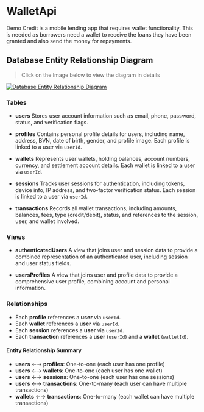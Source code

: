 # WalletApi

Demo Credit is a mobile lending app that requires wallet functionality. This is needed as borrowers need a wallet to receive the loans they have been granted and also send the money for repayments.

## Database Entity Relationship Diagram

> Click on the Image below to view the diagram in details

[![Database Entity Relationship Diagram](https://mermaid.ink/img/pako:eNrFWG1v4jgQ_itWPi06qAgFSvMthayud4VWFHrSCakyyQAWic3ZTrts1f9-44TXNm-6W-32C270zGQ88zwzdt4sXwRgOVaj0ZhxzXQIDhlAJMhfNAxBkwHVdE4VkAmdh6Bm3Bd8wZbOjBP80yuI0CCgcp0-MKshenSIljGcgJ6oZImHnaX5CxmHvgiFdMjrimmEJ1GAHDC6lDRKkVMFUpG3o1n_d3f85bJbIywgm3WdxGsys0b3EzKa3t2R6fR2MLOO6Cd3nBi0Op0agYiy8NwgE9uskc1KcMjBeaPpkChNdaxOX20ef5mH1F-HTGkI6iQAzKFZqFhtgAdm-QKSLZhZxXy_rmVEQTZUqVchg7JgzcY0i-B7fsA39_d3njsiTN0cwyvFeiZbT7sQS9F_bv3K2Ifd1sagQI_hn5jJClaTV_GV-lpIjxsq5RkM3Ik3uR16JKRK34kl4wb4AWQAjxN3-EDiTUAxG67OcXdE-hIqInd1T5EnqPcZTxePoBQT_H_w-oCOUR-3AVl8shh7X72xN-p7qYQuWJDFMmPuLoHrYpoR6vsY80SsgZfl_QTqfdtgaZWrq5A4gBfmw21pXaGi0zb6ZBs3CBCsqrOrhMX7hEhYoN9VUUayoGUZSSLHsup9OH1spxkEPmTjDHjmvdRiv9NM-H_hfZGW3j8w32407F1zdxB-j81LC4I_xiDFPkixYDgzfr1KWESXWVU44--CSaVHNIIqZDfNqSo2YkEQwh6dg8RNLs2IkVU8muFV4IzQo2iy-GnbNTJ_4VXehLDndOwWZK-Z4g4zNycqxAxBU-QYLegRJBDzH9jLK3D6wNMKnE7PVb-e0ml1sFWLmBcRMa138wiNozlyLPcMNfD6t0P3Diny3MKq0pByH8qwTYMNGfCbQny69RrxYymB-9vyni4pV9jqsOE8MP4IhU23jU33DJ_BxKNrdIaH5QgHp5smJt_7ufI-2uXI-pD3zwZpBfLldG51Q_k6Z4YUnWNNFl6gTuah8NfmtMp4-qj2EwS1F0kFPZ2U-IeKqrqgDravSdQF1rttZdonNUtGIzooV1eiGBoZPlSCLgAqCdYPhWJ8eVNNt4mJwJtNqUlF6SaM9FeUcwg_X62Qyc-JRBcg67t01zKPOEf6D7IHXRH1fRFtdve2BQ4u82sub7jH2icXeruBzw7wNsO0uf7N2XmAfzzej0h0MsNyT4wR3qR_whQ7k92ZluzfMsU3pHy7f0UGfq_cDAurbi0lCyxnQUMFdSsCiecC_N9KZDuzQroVsZ5ZxjagS5mo_B3NNpT_LURkOeajQt2SIl6uDm7Sne0-GRwgyUmob-RhOXar1WonXiznzfqGD7pXF-1O6_K6a_fsS7vZ6dWtreU0Wj37wr686l4129fYrJu997r1PXmxfXHZ7V1fNzvtZqfZbnc63bplaizkMP1-knxGef8XNcHnzw?type=png)](https://mermaid.live/edit#pako:eNrFWG1v4jgQ_itWPi06qAgFSvMthayud4VWFHrSCakyyQAWic3ZTrts1f9-44TXNm-6W-32C270zGQ88zwzdt4sXwRgOVaj0ZhxzXQIDhlAJMhfNAxBkwHVdE4VkAmdh6Bm3Bd8wZbOjBP80yuI0CCgcp0-MKshenSIljGcgJ6oZImHnaX5CxmHvgiFdMjrimmEJ1GAHDC6lDRKkVMFUpG3o1n_d3f85bJbIywgm3WdxGsys0b3EzKa3t2R6fR2MLOO6Cd3nBi0Op0agYiy8NwgE9uskc1KcMjBeaPpkChNdaxOX20ef5mH1F-HTGkI6iQAzKFZqFhtgAdm-QKSLZhZxXy_rmVEQTZUqVchg7JgzcY0i-B7fsA39_d3njsiTN0cwyvFeiZbT7sQS9F_bv3K2Ifd1sagQI_hn5jJClaTV_GV-lpIjxsq5RkM3Ik3uR16JKRK34kl4wb4AWQAjxN3-EDiTUAxG67OcXdE-hIqInd1T5EnqPcZTxePoBQT_H_w-oCOUR-3AVl8shh7X72xN-p7qYQuWJDFMmPuLoHrYpoR6vsY80SsgZfl_QTqfdtgaZWrq5A4gBfmw21pXaGi0zb6ZBs3CBCsqrOrhMX7hEhYoN9VUUayoGUZSSLHsup9OH1spxkEPmTjDHjmvdRiv9NM-H_hfZGW3j8w32407F1zdxB-j81LC4I_xiDFPkixYDgzfr1KWESXWVU44--CSaVHNIIqZDfNqSo2YkEQwh6dg8RNLs2IkVU8muFV4IzQo2iy-GnbNTJ_4VXehLDndOwWZK-Z4g4zNycqxAxBU-QYLegRJBDzH9jLK3D6wNMKnE7PVb-e0ml1sFWLmBcRMa138wiNozlyLPcMNfD6t0P3Diny3MKq0pByH8qwTYMNGfCbQny69RrxYymB-9vyni4pV9jqsOE8MP4IhU23jU33DJ_BxKNrdIaH5QgHp5smJt_7ufI-2uXI-pD3zwZpBfLldG51Q_k6Z4YUnWNNFl6gTuah8NfmtMp4-qj2EwS1F0kFPZ2U-IeKqrqgDravSdQF1rttZdonNUtGIzooV1eiGBoZPlSCLgAqCdYPhWJ8eVNNt4mJwJtNqUlF6SaM9FeUcwg_X62Qyc-JRBcg67t01zKPOEf6D7IHXRH1fRFtdve2BQ4u82sub7jH2icXeruBzw7wNsO0uf7N2XmAfzzej0h0MsNyT4wR3qR_whQ7k92ZluzfMsU3pHy7f0UGfq_cDAurbi0lCyxnQUMFdSsCiecC_N9KZDuzQroVsZ5ZxjagS5mo_B3NNpT_LURkOeajQt2SIl6uDm7Sne0-GRwgyUmob-RhOXar1WonXiznzfqGD7pXF-1O6_K6a_fsS7vZ6dWtreU0Wj37wr686l4129fYrJu997r1PXmxfXHZ7V1fNzvtZqfZbnc63bplaizkMP1-knxGef8XNcHnzw)

### Tables

- **users**
  Stores user account information such as email, phone, password, status, and verification flags.

- **profiles**
  Contains personal profile details for users, including name, address, BVN, date of birth, gender, and profile image. Each profile is linked to a user via `userId`.

- **wallets**
  Represents user wallets, holding balances, account numbers, currency, and settlement account details. Each wallet is linked to a user via `userId`.

- **sessions**
  Tracks user sessions for authentication, including tokens, device info, IP address, and two-factor verification status. Each session is linked to a user via `userId`.

- **transactions**
  Records all wallet transactions, including amounts, balances, fees, type (credit/debit), status, and references to the session, user, and wallet involved.

### Views

- **authenticatedUsers**
  A view that joins user and session data to provide a combined representation of an authenticated user, including session and user status fields.

- **usersProfiles**
  A view that joins user and profile data to provide a comprehensive user profile, combining account and personal information.

### Relationships

- Each **profile** references a **user** via `userId`.
- Each **wallet** references a **user** via `userId`.
- Each **session** references a **user** via `userId`.
- Each **transaction** references a **user** (`userId`) and a **wallet** (`walletId`).

#### Entity Relationship Summary

- **users** ←→ **profiles**: One-to-one (each user has one profile)
- **users** ←→ **wallets**: One-to-one (each user has one wallet)
- **users** ←→ **sessions**: One-to-one (each user has one sessions)
- **users** ←→ **transactions**: One-to-many (each user can have multiple transactions)
- **wallets** ←→ **transactions**: One-to-many (each wallet can have multiple transactions)

